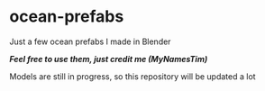# ocean-prefabs
Just a few ocean prefabs I made in Blender

**_Feel free to use them, just credit me (MyNamesTim)_**

Models are still in progress, so this repository will be updated a lot
